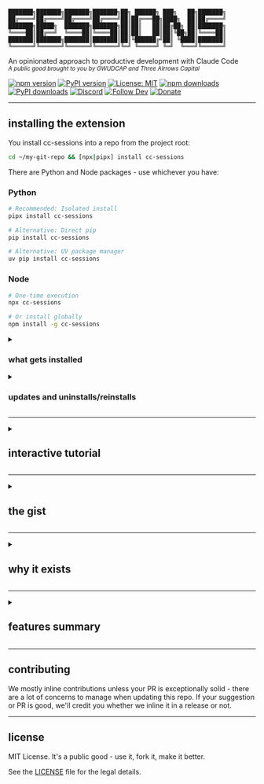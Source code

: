 ```
███████╗███████╗███████╗███████╗██╗ ██████╗ ███╗   ██╗███████╗
██╔════╝██╔════╝██╔════╝██╔════╝██║██╔═══██╗████╗  ██║██╔════╝
███████╗█████╗  ███████╗███████╗██║██║   ██║██╔██╗ ██║███████╗
╚════██║██╔══╝  ╚════██║╚════██║██║██║   ██║██║╚██╗██║╚════██║
███████║███████╗███████║███████║██║╚██████╔╝██║ ╚████║███████║
╚══════╝╚══════╝╚══════╝╚══════╝╚═╝ ╚═════╝ ╚═╝  ╚═══╝╚══════╝
```

An opinionated approach to productive development with Claude Code
<br>
<sub>_A public good brought to you by GWUDCAP and Three AIrrows Capital_</sub>

[![npm version](https://badge.fury.io/js/cc-sessions.svg)](https://www.npmjs.com/package/cc-sessions)
[![PyPI version](https://badge.fury.io/py/cc-sessions.svg)](https://pypi.org/project/cc-sessions/)
[![License: MIT](https://img.shields.io/badge/License-MIT-yellow.svg)](https://opensource.org/licenses/MIT)
[![npm downloads](https://img.shields.io/npm/dm/cc-sessions.svg)](https://www.npmjs.com/package/cc-sessions)
[![PyPI downloads](https://pepy.tech/badge/cc-sessions)](https://pepy.tech/project/cc-sessions)
[![Discord](https://img.shields.io/discord/1325216825805504602?color=7289da&label=Discord&logo=discord&logoColor=white)](https://discord.gg/9ebFr6VEb)
[![Follow Dev](https://img.shields.io/twitter/follow/AgentofToastX?style=social)](https://x.com/AgentofToastX)
[![Donate](https://img.shields.io/badge/Donate-Solana-14F195?logo=solana&logoColor=white)](https://dexscreener.com/solana/oy5mbertfqdytu8atyonycvcvu62fpmz3nkqoztrflq)

---

## installing the extension

You install cc-sessions into a repo from the project root:

```bash
cd ~/my-git-repo && [npx|pipx] install cc-sessions
```

There are Python and Node packages - use whichever you have:

### Python

```bash
# Recommended: Isolated install
pipx install cc-sessions

# Alternative: Direct pip
pip install cc-sessions

# Alternative: UV package manager
uv pip install cc-sessions
```

### Node

```bash
# One-time execution
npx cc-sessions

# Or install globally
npm install -g cc-sessions
```

<details>
<summary>

### what gets installed
</summary>

The installer sets up:
- Hook files in `sessions/hooks/` for DAIC enforcement
- API commands in `sessions/api/` for state/config management
- Protocol templates in `sessions/protocols/` for workflow automation
- Specialized agents in `.claude/agents/` for heavy operations
- Sessions API wrapper slash command in `.claude/commands`
- Initial state in `sessions/sessions-state.json`
- Configuration in `sessions/sessions-config.json`
- Automatic `.gitignore` entries for runtime files
</details>

<details>
<summary>

### updates and uninstalls/reinstalls
</summary>

The system automatically preserves your work:
- Creates timestamped backups in `.claude/.backup-YYYYMMDD-HHMMSS/`
- Preserves all task files and agent customizations
- Restores everything after installation completes
- State and config files regenerate fresh
</details>

---

<details>
<summary>

## interactive tutorial
</summary>

You can select whether to take the interactive tutorial at the end of the installer.

Its pretty quick and it will fully onboard you if you're new using cc-sessions to teach you cc-sessions.

**Full Mode (15-30 minutes)**
Complete walkthrough with hands-on exercises covering DAIC enforcement, task workflows, agents, protocols, and advanced features. You practice creating, starting, and completing a real task with immediate feedback.

**Subagents-Only Mode (5 minutes)**
Fast-track for experienced users who just want to customize agents for their tech stack. Skip the tutorial, get straight to configuration.

The system teaches itself through index-based progression, then cleans up its own onboarding files on graduation.
</details>

---

<details>
<summary>

## the gist
</summary>

**After installation (and, optionally, kickstart), use trigger phrases to control workflows:**

```
You: "mek: add user authentication"
Claude: [Creates task with interactive prompts]

You: "start^: @sessions/tasks/h-implement-user-auth.md"
Claude: [Loads context, proposes implementation plan with specific todos]

You: "yert"
Claude: [Implements only the approved todos]

You: "finito"
Claude: [Completes task: commits, merges, cleans up]
```

**These trigger phrases are the defaults.** Add any trigger phrases you like:

```bash
# See current triggers
/sessions config triggers list

# Add your own phrase to any category
/sessions config triggers add go lets do this

# Categories: go, no, create, start, complete, compact
# Slash command API syntax: /sessions [subsystem] [command] [arguments]
# Context-aware help on failed commands - fail away
```

Check `sessions/sessions-config.json` to see all configuration options.
</details>

---

<details>
<summary>

## why it exists
</summary>

<summary><strong><em>I made cc-sessions to solve what I don't like about AI pair programming...</em></strong></summary>
<br>
If you ask Claude a question he may just start writing code, especially if you are in the middle of a task.

Without additional scaffolding, you are often manually adding files to context for 20% of the context window and being perennially terrified of having to compact context.

The list of things you have to remember can get quite large: 

  - compact before you run out of tokens 
  - read every diff before approving
  - write task files
  - commit changes
  - merge branches
  - push to remote
  - manage which tools Claude can use
  - remember to run the right slash commands 

The cognitive overhead balloons quickly.

Tasks don't survive restarts. Close Claude Code, reopen it, and you're explaining everything from scratch. No confidence that work will continue cleanly and no structure to how to handle working across context windows.

**You discover problems faster than you can solve them.** Without a standardized, friction-free way to capture tasks, these insights vanish.

When context does get compacted automatically, it doesn't preserve enough detail to inspire confidence. 

Most have a CLAUDE.md file stuffed with behavioral rules, some of which are simple where others are complex branching conditional logic. 

LLMs are terrible at following long instruction lists throughout an entire conversation. The guidance degrades as the conversation progresses.

Git workflow adds constant friction: creating branches, crafting commit messages, merging when complete, pushing to remote. More cognitive overhead.

**So, cc-sessions fixes all of this.**
</details>

---

<details>
<summary>

## features summary
</summary>

### Discussion-Alignment-Implementation-Check (DAIC)

Claude earns the right to write code. By default, Edit, Write, and MultiEdit tools are completely blocked. Before Claude can touch your codebase, he has to discuss his approach, explain his reasoning, and propose specific todos you explicitly approve with trigger phrases like "go ahead" or "make it so" (fully customizable).

Once you approve the plan, Claude loads those exact todos and can only work on what you agreed to. Try to change the plan mid-stream? The system detects it and throws him back to discussion mode. No scope creep. No surprise rewrites. Just the work you approved.

### Task Management That Survives Restarts

Tasks are markdown files with frontmatter that tracks status, branches, and success criteria. The system automatically creates matching git branches, enforces branch discipline (no committing to wrong branches or editing files off branch), and loads complete context when you restart a task days later.

Directory-based tasks support complex multi-phase work with subtask workflows. File-based tasks handle focused objectives. Task indexes let you filter by service area. Everything persists through session restarts.

### Specialized Agents for Heavy Lifting

Five specialized agents run in separate context windows to handle operations that would otherwise burn your main thread:

- **context-gathering** - Analyzes your codebase and creates comprehensive context manifests for each task you create
- **logging** - Consolidates work logs chronologically
- **code-review** - Reviews implementations for quality and patterns
- **context-refinement** - Updates task context based on session discoveries
- **service-documentation** - Maintains CLAUDE.md files for services

Each agent receives the full conversation transcript and returns structured results to your main session.

### Protocols That Automate Workflows

Pre-built protocol templates guide task creation, startup, completion, and context compaction. They adapt automatically based on your configuration—no manual decisions about submodules, commit styles, or git workflows. The protocols just know what you prefer and act accordingly.

All protocols use structured output formats (`[PROPOSAL]`, `[STATUS]`, `[PLAN]`) so you always know when Claude needs your input.

### Sessions API & Slash Commands

Unified `sessions` command provides programmatic access to state, configuration, and task management. Slash commands (`/sessions`) give you quick access through Claude Code's command palette.

Configure trigger phrases, manage git preferences, toggle features, inspect state—everything through a clean API with JSON output support for scripting.

### Interactive Kickstart Onboarding

First install drops you into interactive onboarding with two modes: Full (15-30 min walkthrough of every feature with hands-on exercises) or Subagents-only (5 min agent customization crash course). You learn by doing, not by reading docs.

The system teaches itself, then cleans up after graduation.

### Complete Configuration Control

Every behavior is configurable through `sessions/sessions-config.json`. Customize trigger phrases, blocked tools, git workflows (commit styles, auto-merge, auto-push), environment settings, feature toggles. The system respects your preferences automatically—protocols adapt, enforcement rules adjust, everything just works your way.

### Automatic State Preservation

The system backs up your work before updates, preserves task files and agent customizations during reinstalls, and maintains state across session restarts. Your `.gitignore` gets configured automatically to keep runtime state out of version control. Everything persists, nothing gets lost.
</details>

---

## contributing

We mostly inline contributions unless your PR is exceptionally solid - there are a lot of concerns to manage when updating this repo. If your suggestion or PR is good, we'll credit you whether we inline it in a release or not.

---

## license

MIT License. It's a public good - use it, fork it, make it better.

See the [LICENSE](LICENSE) file for the legal details.


